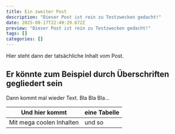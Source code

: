 ```yaml
---
title: Ein zweiter Post
description: "Dieser Post ist rein zu Testzwecken gedacht!"
date: 2025-08-17T22:49:29.672Z
preview: "Dieser Post ist rein zu Testzwecken gedacht!"
tags: []
categories: []
---
```


Hier steht dann der tatsächliche Inhalt vom Post.

## Er könnte zum Beispiel durch Überschriften gegliedert sein

Dann kommt mal wieder Text. Bla Bla Bla...

Und hier kommt           | eine Tabelle
-------------------------|--------------
Mit mega coolen Inhalten | und so